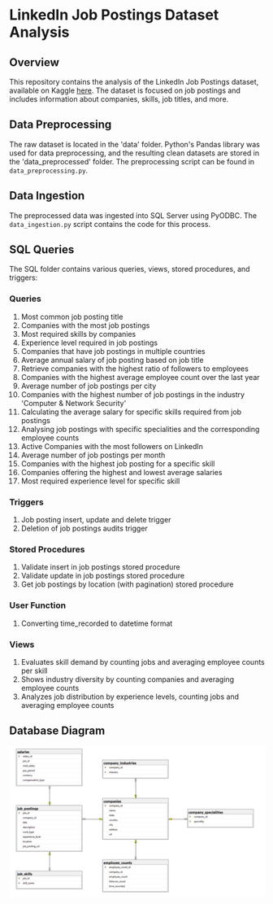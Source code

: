 # LinkedIn Job Postings Dataset Analysis

## Overview

This repository contains the analysis of the LinkedIn Job Postings dataset, available on Kaggle [here](https://www.kaggle.com/datasets/arshkon/linkedin-job-postings). The dataset is focused on job postings and includes information about companies, skills, job titles, and more.

## Data Preprocessing

The raw dataset is located in the 'data' folder. Python's Pandas library was used for data preprocessing, and the resulting clean datasets are stored in the 'data_preprocessed' folder. The preprocessing script can be found in `data_preprocessing.py`.

## Data Ingestion

The preprocessed data was ingested into SQL Server using PyODBC. The `data_ingestion.py` script contains the code for this process.

## SQL Queries

The SQL folder contains various queries, views, stored procedures, and triggers:

### Queries

1. Most common job posting title
2. Companies with the most job postings
3. Most required skills by companies
4. Experience level required in job postings
5. Companies that have job postings in multiple countries
6. Average annual salary of job posting based on job title
7. Retrieve companies with the highest ratio of followers to employees
8. Companies with the highest average employee count over the last year
9. Average number of job postings per city
10. Companies with the highest number of job postings in the industry 'Computer & Network Security'
11. Calculating the average salary for specific skills required from job postings
12. Analysing job postings with specific specialities and the corresponding employee counts
13. Active Companies with the most followers on LinkedIn
14. Average number of job postings per month
15. Companies with the highest job posting for a specific skill
16. Companies offering the highest and lowest average salaries 
17. Most required experience level for specific skill

### Triggers

1. Job posting insert, update and delete trigger
2. Deletion of job postings audits trigger

### Stored Procedures

1. Validate insert in job postings stored procedure
2. Validate update in job postings stored procedure
3. Get job postings by location (with pagination) stored procedure

### User Function

1. Converting time_recorded to datetime format

### Views

1. Evaluates skill demand by counting jobs and averaging employee counts per skill
2. Shows industry diversity by counting companies and averaging employee counts
3. Analyzes job distribution by experience levels, counting jobs and averaging employee counts

## Database Diagram

![Database Diagram](data/img/database_diagram.png)

